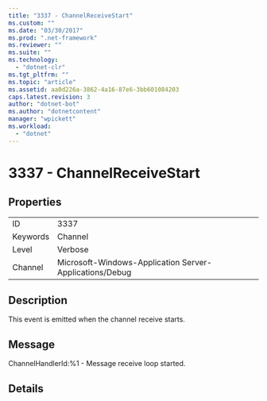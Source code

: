 ```yaml
---
title: "3337 - ChannelReceiveStart"
ms.custom: ""
ms.date: "03/30/2017"
ms.prod: ".net-framework"
ms.reviewer: ""
ms.suite: ""
ms.technology: 
  - "dotnet-clr"
ms.tgt_pltfrm: ""
ms.topic: "article"
ms.assetid: aa0d226a-3862-4a16-87e6-3bb601084203
caps.latest.revision: 3
author: "dotnet-bot"
ms.author: "dotnetcontent"
manager: "wpickett"
ms.workload: 
  - "dotnet"
---
```

# 3337 - ChannelReceiveStart
## Properties  
  
|||  
|-|-|  
|ID|3337|  
|Keywords|Channel|  
|Level|Verbose|  
|Channel|Microsoft-Windows-Application Server-Applications/Debug|  
  
## Description  
 This event is emitted when the channel receive starts.  
  
## Message  
 ChannelHandlerId:%1 - Message receive loop started.  
  
## Details
